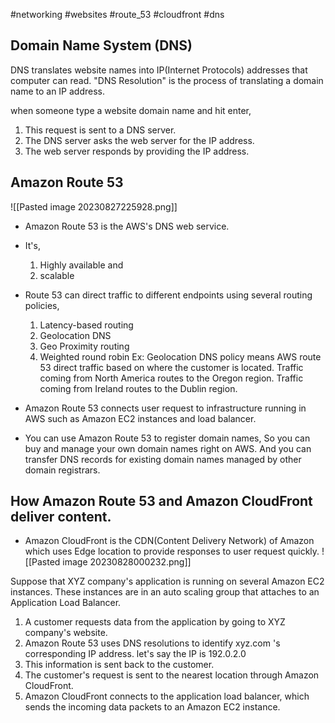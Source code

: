 #networking #websites #route_53 #cloudfront #dns

## Domain Name System (DNS)
DNS translates website names into IP(Internet Protocols) addresses that computer can read.
"DNS Resolution" is the process of translating a domain name to an IP address.

when someone type a website domain name and hit enter, 
1. This request is sent to a DNS server.
2. The DNS server asks the web server for the IP address.
3. The web server responds by providing the IP address. 

## Amazon Route 53
![[Pasted image 20230827225928.png]]
- Amazon Route 53 is the AWS's DNS web service.
- It's,
	1. Highly available and
	2. scalable
- Route 53 can direct traffic to different endpoints using several routing policies,
	1. Latency-based routing
	2. Geolocation DNS
	3. Geo Proximity routing
	4. Weighted round robin
	Ex: Geolocation DNS policy means AWS route 53 direct traffic based on where the customer is located.
	Traffic coming from North America routes to  the Oregon region.
	Traffic coming from Ireland routes to the Dublin region.

- Amazon Route 53 connects user request to infrastructure running in AWS such as Amazon EC2 instances and load balancer. 

- You can use Amazon Route 53 to register domain names, So you can buy and manage your own domain names right on AWS.
	And you can transfer DNS records for existing domain names managed by other domain registrars. 

## How Amazon Route 53 and Amazon CloudFront deliver content. 
- Amazon CloudFront is the CDN(Content Delivery Network) of Amazon which uses Edge location to provide responses to user request quickly.
	![[Pasted image 20230828000232.png]]

Suppose that XYZ company's application is running on several Amazon EC2 instances. These instances are in an auto scaling group that attaches to an Application Load Balancer.


1. A customer requests data from the application by going to XYZ company's website.
2. Amazon Route 53 uses DNS resolutions to identify xyz.com 's corresponding IP address.
	let's say the IP is 192.0.2.0
3. This information is sent back to the customer. 
4. The customer's request is sent to the nearest location through Amazon CloudFront. 
5. Amazon CloudFront connects to the application load balancer, which sends the incoming data packets to an Amazon EC2 instance.